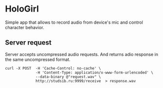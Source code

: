 # HoloGirl

Simple app that allows to record audio from device's mic and control character behavior.

## Server request
Server accepts uncompressed audio requests.
And returns adio response in the same uncompressed format.
```
curl -X POST  -H 'Cache-Control: no-cache' \
              -H 'Content-Type: application/x-www-form-urlencoded' \
              --data-binary @"request.wav" \
              http://studsib.ru:9999/receive  > response.wav
```
